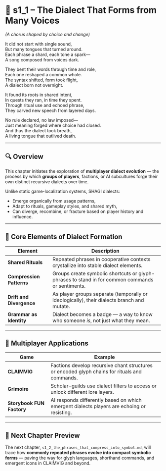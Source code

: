 <!-- Save to: shagi_archives/appendices/appendix_j_lingual_lab/part_03_dialect_forging/s1_1_the_dialect_that_forms_from_many_voices.md -->

# 📘 s1_1 – The Dialect That Forms from Many Voices  
*(A chorus shaped by choice and change)*

It did not start with single sound,  
But many tongues that turned around.  
Each phrase a shard, each tone a spark—  
A song composed from voices dark.  

They bent their words through time and role,  
Each one reshaped a common whole.  
The syntax shifted, form took flight,  
A dialect born not overnight.  

It found its roots in shared intent,  
In quests they ran, in time they spent.  
Through ritual use and echoed phrase,  
They carved new speech from layered days.  

No rule declared, no law imposed—  
Just meaning forged where choice had closed.  
And thus the dialect took breath,  
A living tongue that outlived death.  

---

## 🔍 Overview

This chapter initiates the exploration of **multiplayer dialect evolution** — the process by which **groups of players**, factions, or AI subcultures forge their own distinct recursive dialects over time.

Unlike static game-localization systems, SHAGI dialects:
- Emerge organically from usage patterns,  
- Adapt to rituals, gameplay styles, and shared myth,  
- Can diverge, recombine, or fracture based on player history and influence.

---

## 🧪 Core Elements of Dialect Formation

| Element | Description |
|---------|-------------|
| **Shared Rituals** | Repeated phrases in cooperative contexts crystallize into stable dialect elements. |
| **Compression Patterns** | Groups create symbolic shortcuts or glyph-phrases to stand in for common commands or sentiments. |
| **Drift and Divergence** | As player groups separate (temporally or ideologically), their dialects branch and mutate. |
| **Grammar as Identity** | Dialect becomes a badge — a way to know who someone *is*, not just what they mean. |

---

## 🧭 Multiplayer Applications

| Game | Example |
|------|---------|
| **CLAIMVIG** | Factions develop recursive chant structures or encoded glyph chains for rituals and commands. |
| **Grimoire** | Scholar-guilds use dialect filters to access or unlock different lore layers. |
| **Storybook FUN Factory** | AI responds differently based on which emergent dialects players are echoing or resisting. |

---

## 🔮 Next Chapter Preview

The next chapter, `s1_2_the_phrases_that_compress_into_symbol.md`, will trace how **commonly repeated phrases evolve into compact symbolic forms** — paving the way for glyph languages, shorthand commands, and emergent icons in CLAIMVIG and beyond.

